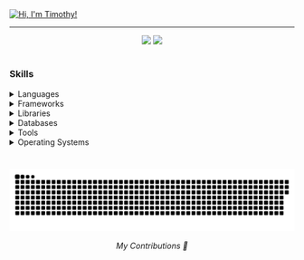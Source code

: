 <!-- Banner -->
<a href="https://github.com/tmthyadms">
  <img alt="Hi, I'm Timothy!" src="https://user-images.githubusercontent.com/72775553/260294420-183a1cd9-9823-4263-b49f-1f723d77f811.gif" />
</a>
<hr />

<!-- Stats -->
<div align="center">
  <!-- Repo card: https://github.com/anuraghazra/github-readme-stats -->
  <!-- Personal stats -->
  <picture>
    <source
      srcset="https://github-readme-stats.vercel.app/api?username=tmthyadms&theme=tokyonight&hide_title=true&show_icons=true&hide_rank=true&hide_border=true"
      media="(prefers-color-scheme: dark)"
    />
    <source
      srcset="https://github-readme-stats.vercel.app/api?username=tmthyadms&theme=gruvbox_light&hide_title=true&show_icons=true&hide_rank=true&hide_border=true"
      media="(prefers-color-scheme: light), (prefers-color-scheme: no-preference)"
    />
    <img src="https://github-readme-stats.vercel.app/api?username=tmthyadms&hide_title=trueshow_icons=true&hide_rank=true&hide_border=true" />
  </picture>
  <!--   Top langs -->
  <picture>
    <source
      srcset="https://github-readme-stats.vercel.app/api/top-langs/?username=tmthyadms&theme=tokyonight&layout=compact&hide_border=true"
      media="(prefers-color-scheme: dark)"
    />
    <source
      srcset="https://github-readme-stats.vercel.app/api/top-langs/?username=tmthyadms&theme=gruvbox_light&layout=compact&hide_border=true"
      media="(prefers-color-scheme: light), (prefers-color-scheme: no-preference)"
    />
    <img src="https://github-readme-stats.vercel.app/api/top-langs/?username=tmthyadms&layout=compact&hide_border=true" />
  </picture>
</div>
<h1></h1>

<!-- Skills -->
<div align="left">
  <h3>Skills</h3>
  <!-- Languages list -->
  <details>
    <summary>Languages</summary>
    <h6>Comfortable</h6>
    <!-- Badges: https://github.com/alexandresanlim/Badges4-README.md-Profile, https://home.aveek.io/GitHub-Profile-Badges/  -->
    <a href="#"><img alt="HTML5" src="https://img.shields.io/badge/HTML5-E34F26.svg?style=for-the-badge&logo=HTML5&logoColor=white" /></a>
    <a href="#"><img alt="CSS3" src="https://img.shields.io/badge/CSS3-1572B6.svg?style=for-the-badge&logo=CSS3&logoColor=white" /></a>
    <a href="#"><img alt="JavaScript"src="https://img.shields.io/badge/JavaScript-323330?style=for-the-badge&logo=javascript&logoColor=F7DF1E" /></a>
    <a href="#"><img alt="TypeScript"src="https://img.shields.io/badge/TypeScript-3178C6.svg?style=for-the-badge&logo=TypeScript&logoColor=white" /></a>
    <a href="#"><img alt="Python" src="https://img.shields.io/badge/Python-FFD43B?style=for-the-badge&logo=python&logoColor=blue" /></a>
    <h6>Familiar</h6>
    <a href="#"><img alt="PHP" src="https://img.shields.io/badge/PHP-777BB4.svg?style=for-the-badge&logo=PHP&logoColor=white" /></a>
    <a href="#"><img alt="Java" src="https://img.shields.io/badge/OpenJDK-FFFFFF.svg?style=for-the-badge&logo=OpenJDK&logoColor=black" /></a>
    <a href="#"><img alt="Dart" src="https://img.shields.io/badge/Dart-0175C2.svg?style=for-the-badge&logo=Dart&logoColor=white" /></a>
    <a href="#"><img alt="C++" src="https://img.shields.io/badge/C++-00599C.svg?style=for-the-badge&logo=C++&logoColor=white" /></a>
    <a href="#"><img alt="C# (Arduino, Unity)" src="https://img.shields.io/badge/C%20Sharp-239120.svg?style=for-the-badge&logo=C-Sharp&logoColor=white" /></a>
    <a href="#"><img alt="Visual Basic" src="https://img.shields.io/badge/Visual%20Basic-512BD4.svg?style=for-the-badge&logo=Visual-Basic&logoColor=white" /></a>
    <a href="#"><img alt="PowerShell" src="https://img.shields.io/badge/PowerShell-5391FE.svg?style=for-the-badge&logo=PowerShell&logoColor=white" /></a>
    <a href="#"><img alt="Bash" src="https://img.shields.io/badge/GNU%20Bash-4EAA25.svg?style=for-the-badge&logo=GNU-Bash&logoColor=white" /></a>
    <!-- <a href="#"><img alt="Zsh" src="" /></a> -->
    <a href="#"><img alt="Vim" src="https://img.shields.io/badge/Vim-019733.svg?style=for-the-badge&logo=Vim&logoColor=white" /></a>
  </details>
  <!-- Frameworks & libraries list -->
  <details>
    <summary>Frameworks</summary>
    <br />
    <a href="#"><img alt="Nuxt" src="https://img.shields.io/badge/Nuxt.js-00DC82.svg?style=for-the-badge&logo=nuxtdotjs&logoColor=white" /></a>
    <a href="#"><img alt="Vue.js" src="https://img.shields.io/badge/Vue%20js-35495E?style=for-the-badge&logo=vuedotjs&logoColor=4FC08D" /></a>
    <a href="#"><img alt="Tailwind CSS" src="https://img.shields.io/badge/Tailwind%20CSS-06B6D4.svg?style=for-the-badge&logo=Tailwind-CSS&logoColor=white" /></a>
    <a href="#"><img alt="Playwright" src="https://img.shields.io/badge/Playwright-2EAD33.svg?style=for-the-badge&logo=Playwright&logoColor=white" /></a>
    <a href="#"><img alt="Bootstrap 5" src="https://img.shields.io/badge/Bootstrap-7952B3.svg?style=for-the-badge&logo=Bootstrap&logoColor=white" /></a>
    <a href="#"><img alt="Flask" src="https://img.shields.io/badge/Flask-000000.svg?style=for-the-badge&logo=Flask&logoColor=white" /></a>
    <a href="#"><img alt="Laravel" src="https://img.shields.io/badge/Laravel-FF2D20.svg?style=for-the-badge&logo=Laravel&logoColor=white" /></a>
    <a href="#"><img alt="Flutter" src="https://img.shields.io/badge/Flutter-02569B.svg?style=for-the-badge&logo=Flutter&logoColor=white" /></a>
  </details>
    <details>
    <summary>Libraries</summary>
    <br />
    <a href="#"><img alt="daisyUI" src="https://img.shields.io/badge/daisyUI-1ad1a5?style=for-the-badge&logo=daisyui&logoColor=white" /></a>
    <a href="#"><img alt="OpenCV" src="https://img.shields.io/badge/OpenCV-27338e?style=for-the-badge&logo=OpenCV&logoColor=white" /></a>
  </details>
  <!-- Databases list -->
  <details>
    <summary>Databases</summary>
    <br />
    <a href="#"><img alt="Firebase" src="https://img.shields.io/badge/Firebase-FFCA28.svg?style=for-the-badge&logo=Firebase&logoColor=black" /></a>
    <a href="#"><img alt="MongoDB" src="https://img.shields.io/badge/MongoDB-47A248.svg?style=for-the-badge&logo=MongoDB&logoColor=white" /></a>
    <a href="#"><img alt="MySQL" src="https://img.shields.io/badge/MySQL-005C84?style=for-the-badge&logo=mysql&logoColor=white" /></a>
    <a href="#"><img alt="MariaDB" src="https://img.shields.io/badge/MariaDB-003545.svg?style=for-the-badge&logo=MariaDB&logoColor=white" /></a>
  </details>
  <!-- Tools list -->
  <details>
    <summary>Tools</summary>
    <br />
    <a href="#"><img alt="Visual Studio Code" src="https://img.shields.io/badge/Visual%20Studio%20Code-007ACC.svg?style=for-the-badge&logo=Visual-Studio-Code&logoColor=white" /></a>
    <a href="#"><img alt="IntelliJ IDEA" src="https://img.shields.io/badge/IntelliJ%20IDEA-000000.svg?style=for-the-badge&logo=IntelliJ-IDEA&logoColor=white" /></a>
    <a href="#"><img alt="Insomnia" src="https://img.shields.io/badge/Insomnia-4000BF.svg?style=for-the-badge&logo=Insomnia&logoColor=white" /></a>
    <a href="#"><img alt="Arduino IDE" src="https://img.shields.io/badge/Arduino_IDE-00979D?style=for-the-badge&logo=arduino&logoColor=white" /></a>
    <a href="#"><img alt="GIMP" src="https://img.shields.io/badge/GIMP-5C5543.svg?style=for-the-badge&logo=GIMP&logoColor=white" /></a>
    <a href="#"><img alt="Unity" src="https://img.shields.io/badge/Unity-FFFFFF.svg?style=for-the-badge&logo=Unity&logoColor=black" /></a>
    <a href="#"><img alt="Blender" src="https://img.shields.io/badge/Blender-F5792A.svg?style=for-the-badge&logo=Blender&logoColor=white" /></a>
  </details>
  <!-- OS list -->
  <details>
    <summary>Operating Systems</summary>
    <br />
    <a href="#"><img alt="Windows 11" src="https://img.shields.io/badge/Windows%2011-0078D4.svg?style=for-the-badge&logo=Windows-11&logoColor=white" /></a>
    <a href="#"><img alt="macOS Ventura" src="https://img.shields.io/badge/mac%20os-000000?style=for-the-badge&logo=apple&logoColor=white" /></a>
    <a href="#"><img alt="Ubuntu (WSL)" src="https://img.shields.io/badge/Ubuntu-E95420.svg?style=for-the-badge&logo=Ubuntu&logoColor=white" /></a>
    <a href="#"><img alt="openSUSE Leap" src="https://img.shields.io/badge/openSUSE-73BA25.svg?style=for-the-badge&logo=openSUSE&logoColor=white" /></a>
  </details>
</div>
<h1></h1>

<!-- Misc -->
<div align="center">
  <!-- Snake game from user's contribution: https://github.com/Platane/snk -->
  <picture>
    <source media="(prefers-color-scheme: dark)" srcset="https://raw.githubusercontent.com/tmthyadms/tmthyadms/output/github-contribution-grid-snake-dark.svg">
    <source media="(prefers-color-scheme: light)" srcset="https://raw.githubusercontent.com/tmthyadms/tmthyadms/output/github-contribution-grid-snake.svg">
    <img alt="github contribution grid snake animation" src="https://raw.githubusercontent.com/tmthyadms/tmthyadms/output/github-contribution-grid-snake.svg">
  </picture>
  <p><i>My Contributions 🐍</i></p>
</div>
